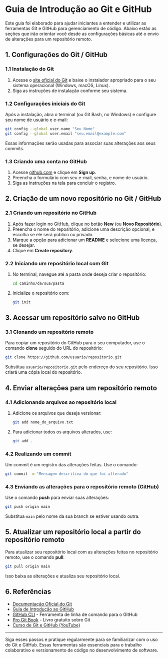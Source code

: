 # Guia de Introdução ao Git e GitHub

Este guia foi elaborado para ajudar iniciantes a entender e utilizar as ferramentas Git e GitHub para gerenciamento de código. Abaixo estão as seções que irão orientar você desde as configurações básicas até o envio de alterações para um repositório remoto.

## 1. Configurações do Git / GitHub

### 1.1 Instalação do Git
1. Acesse o [site oficial do Git](https://git-scm.com/) e baixe o instalador apropriado para o seu sistema operacional (Windows, macOS, Linux).
2. Siga as instruções de instalação conforme seu sistema.

### 1.2 Configurações iniciais do Git
Após a instalação, abra o terminal (ou Git Bash, no Windows) e configure seu nome de usuário e e-mail:

```bash
git config --global user.name "Seu Nome"
git config --global user.email "seu.email@example.com"
```

Essas informações serão usadas para associar suas alterações aos seus commits.

### 1.3 Criando uma conta no GitHub
1. Acesse [github.com](https://github.com) e clique em **Sign up**.
2. Preencha o formulário com seu e-mail, senha, e nome de usuário.
3. Siga as instruções na tela para concluir o registro.

## 2. Criação de um novo repositório no Git / GitHub

### 2.1 Criando um repositório no GitHub
1. Após fazer login no GitHub, clique no botão **New** (ou **Novo Repositório**).
2. Preencha o nome do repositório, adicione uma descrição opcional, e escolha se ele será público ou privado.
3. Marque a opção para adicionar um **README** e selecione uma licença, se desejar.
4. Clique em **Create repository**.

### 2.2 Iniciando um repositório local com Git
1. No terminal, navegue até a pasta onde deseja criar o repositório:
   
   ```bash
   cd caminho/da/sua/pasta
   ```
   
2. Inicialize o repositório com:

   ```bash
   git init
   ```

## 3. Acessar um repositório salvo no GitHub

### 3.1 Clonando um repositório remoto
Para copiar um repositório do GitHub para o seu computador, use o comando **clone** seguido do URL do repositório:

```bash
git clone https://github.com/usuario/repositorio.git
```

Substitua `usuario/repositorio.git` pelo endereço do seu repositório. Isso criará uma cópia local do repositório.

## 4. Enviar alterações para um repositório remoto

### 4.1 Adicionando arquivos ao repositório local
1. Adicione os arquivos que deseja versionar:
   
   ```bash
   git add nome_do_arquivo.txt
   ```

2. Para adicionar todos os arquivos alterados, use:

   ```bash
   git add .
   ```

### 4.2 Realizando um commit
Um commit é um registro das alterações feitas. Use o comando:

```bash
git commit -m "Mensagem descritiva do que foi alterado"
```

### 4.3 Enviando as alterações para o repositório remoto (GitHub)
Use o comando **push** para enviar suas alterações:

```bash
git push origin main
```

Substitua `main` pelo nome da sua branch se estiver usando outra.

## 5. Atualizar um repositório local a partir do repositório remoto

Para atualizar seu repositório local com as alterações feitas no repositório remoto, use o comando **pull**:

```bash
git pull origin main
```

Isso baixa as alterações e atualiza seu repositório local. 

## 6. Referências

- [Documentação Oficial do Git](https://git-scm.com/doc)
- [Guia de Introdução ao GitHub](https://docs.github.com/en/get-started)
- [GitHub CLI](https://cli.github.com/) - Ferramenta de linha de comando para o GitHub
- [Pro Git Book](https://git-scm.com/book/en/v2) - Livro gratuito sobre Git
- [Curso de Git e GitHub (YouTube)](https://www.youtube.com/results?search_query=curso+de+git+e+github)

---

Siga esses passos e pratique regularmente para se familiarizar com o uso do Git e GitHub. Essas ferramentas são essenciais para o trabalho colaborativo e versionamento de código no desenvolvimento de software.